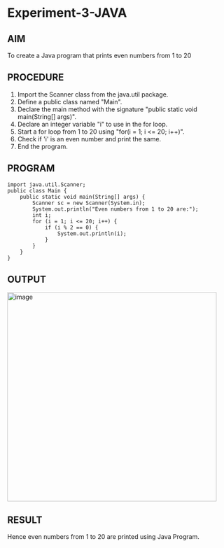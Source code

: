 # Experiment-3-JAVA
## AIM
To create a Java program that prints even numbers from 1 to 20
## PROCEDURE
1. Import the Scanner class from the java.util package.
2. Define a public class named "Main".
3. Declare the main method with the signature "public static void main(String[] args)".
4. Declare an integer variable "i" to use in the for loop.
5. Start a for loop from 1 to 20 using "for(i = 1; i <= 20; i++)".
6. Check if 'i' is an even number and print the same.
7. End the program.
## PROGRAM
```
import java.util.Scanner;
public class Main {
    public static void main(String[] args) {
        Scanner sc = new Scanner(System.in);
        System.out.println("Even numbers from 1 to 20 are:");
        int i;
        for (i = 1; i <= 20; i++) {
            if (i % 2 == 0) {
                System.out.println(i);
            }
        }
    }
}
```
## OUTPUT
<img width="478" alt="image" src="https://github.com/Shavedha/Experiment-3-JAVA/assets/93427376/62d6198f-89c9-46c5-bc95-968b03a98574">

## RESULT
Hence even numbers from 1 to 20 are printed using Java Program.
